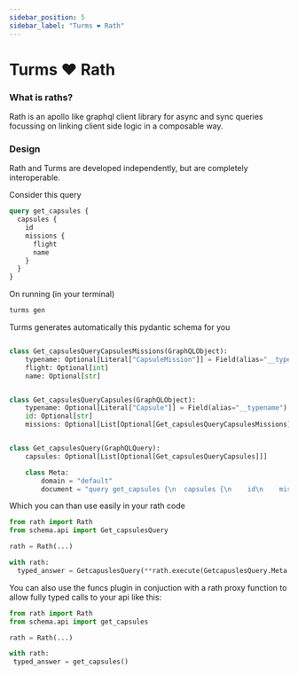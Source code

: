 ```yaml
---
sidebar_position: 5
sidebar_label: "Turms ❤️ Rath"
---
```


# Turms ❤️ Rath

### What is raths?

Rath is an apollo like graphql client library for async and sync queries focussing
on linking client side logic in a composable way.

### Design

Rath and Turms are developed independently, but are completely interoperable.

Consider this query

```graphql title="/graphql/get_capsules.graphql"
query get_capsules {
  capsules {
    id
    missions {
      flight
      name
    }
  }
}
```

On running (in your terminal)

```bash
turms gen
```

Turms generates automatically this pydantic schema for you

```python title="/schema/api.py"

class Get_capsulesQueryCapsulesMissions(GraphQLObject):
    typename: Optional[Literal["CapsuleMission"]] = Field(alias="__typename")
    flight: Optional[int]
    name: Optional[str]


class Get_capsulesQueryCapsules(GraphQLObject):
    typename: Optional[Literal["Capsule"]] = Field(alias="__typename")
    id: Optional[str]
    missions: Optional[List[Optional[Get_capsulesQueryCapsulesMissions]]]


class Get_capsulesQuery(GraphQLQuery):
    capsules: Optional[List[Optional[Get_capsulesQueryCapsules]]]

    class Meta:
        domain = "default"
        document = "query get_capsules {\n  capsules {\n    id\n    missions {\n      flight\n      name\n    }\n  }\n}"

```

Which you can than use easily in your rath code

```python
from rath import Rath
from schema.api import Get_capsulesQuery

rath = Rath(...)

with rath:
  typed_answer = GetcapuslesQuery(**rath.execute(GetcapuslesQuery.Meta.document).data) # fully tpyed

```

You can also use the funcs plugin in conjuction with a rath proxy function to
allow fully typed calls to your api like this:

```python
from rath import Rath
from schema.api import get_capsules

rath = Rath(...)

with rath:
 typed_answer = get_capsules()

```
